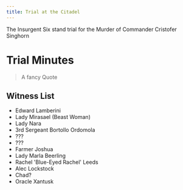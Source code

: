 ```yaml
---
title: Trial at the Citadel
---
```


The Insurgent Six stand trial for the Murder of Commander Cristofer Singhorn

# Trial Minutes

> A fancy Quote

## Witness List

- Edward Lamberini
- Lady Mirasael (Beast Woman)
- Lady Nara
- 3rd Sergeant Bortollo Ordomola
- ???
- ???
- Farmer Joshua
- Lady Marla Beerling
- Rachel 'Blue-Eyed Rachel' Leeds
- Alec Lockstock
- Chad?
- Oracle Xantusk
